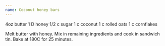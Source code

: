 ```yaml
---
name: Coconut honey bars
---
```


4oz butter
1 D honey
1/2 c sugar
1 c coconut
1 c rolled oats
1 c cornflakes

Melt butter with honey.  Mix in remaining ingredients and cook in sandwich tin.  Bake at 180C for 25 minutes.

